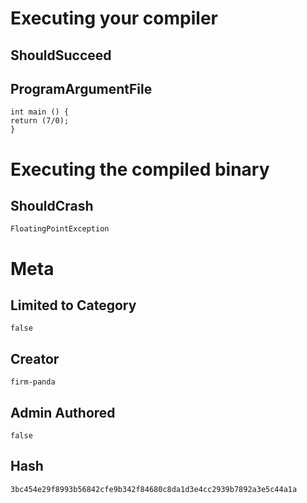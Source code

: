 # Executing your compiler

## ShouldSucceed

## ProgramArgumentFile

```
int main () {
return (7/0);
}
```

# Executing the compiled binary

## ShouldCrash

```
FloatingPointException
```

# Meta

## Limited to Category

```
false
```

## Creator

```
firm-panda
```

## Admin Authored

```
false
```

## Hash

```
3bc454e29f8993b56842cfe9b342f84680c8da1d3e4cc2939b7892a3e5c44a1a
```
